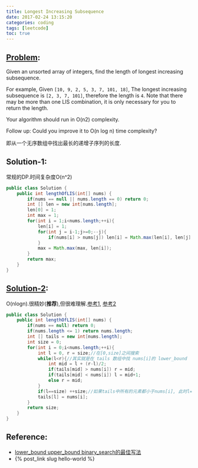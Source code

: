 ```yaml
---
title: Longest Increasing Subsequence
date: 2017-02-24 13:15:20
categories: coding
tags: [leetcode]
toc: true
---
```


## [Problem](https://leetcode.com/problems/longest-increasing-subsequence/):
Given an unsorted array of integers, find the length of longest increasing subsequence.

For example,
Given `[10, 9, 2, 5, 3, 7, 101, 18]`,
The longest increasing subsequence is `[2, 3, 7, 101]`, therefore the length is `4`. Note that there may be more than one LIS combination, it is only necessary for you to return the length.

Your algorithm should run in O(n2) complexity.

Follow up: Could you improve it to O(n log n) time complexity?

即从一个无序数组中找出最长的递增子序列的长度.

## Solution-1:
常规的DP.时间复杂度O(n^2)
```java
public class Solution {
    public int lengthOfLIS(int[] nums) {
        if(nums == null || nums.length == 0) return 0;
        int [] len = new int[nums.length];
        len[0] = 1;
        int max = 1;
        for(int i = 1;i<nums.length;++i){
            len[i] = 1;
            for(int j = i-1;j>=0;--j){
                if(nums[i] > nums[j]) len[i] = Math.max(len[i], len[j] +1);
            }
            max = Math.max(max, len[i]);
        }
        return max;
    }
}
```

## [Solution-2](https://leetcode.com/submissions/detail/68685864/):
O(nlogn).很精妙(**推荐**),但很难理解.[参考1](http://www.geeksforgeeks.org/longest-monotonically-increasing-subsequence-size-n-log-n/), [参考2](https://discuss.leetcode.com/topic/28738/java-python-binary-search-o-nlogn-time-with-explanation)
```java
public class Solution {
    public int lengthOfLIS(int[] nums) {
        if(nums == null) return 0;
        if(nums.length <= 1) return nums.length;
        int [] tails = new int[nums.length];
        int size = 0;
        for(int i = 0;i<nums.length;++i){
            int l = 0, r = size;//在[0,size]之间搜索
            while(l<r){//其实就是在 tails 数组中找 nums[i]的 lower_bound
                int mid = l + (r-l)/2;
                if(tails[mid] > nums[i]) r = mid;
                if(tails[mid] < nums[i]) l = mid+1;
                else r = mid;
            }
            if(l==size) ++size;//如果tails中所有的元素都小于nums[i], 此时l==size
            tails[l] = nums[i];
        }
        return size;
    }
}
```
## Reference:
- [lower_bound upper_bound binary_search的最佳写法](http://leanote.com/blog/post/579970e4ab644135ea027c92)
- {% post_link slug hello-world %}
